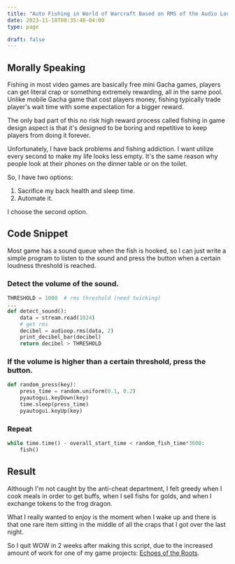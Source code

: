 ```yaml
---
title: "Auto Fishing in World of Warcraft Based on RMS of the Audio Loudness"
date: 2023-11-18T08:35:48-04:00
type: page

draft: false
---
```


## Morally Speaking

Fishing in most video games are basically free mini Gacha games, players can get literal crap or something extremely rewarding, all in the same pool. Unlike mobile Gacha game that cost players money, fishing typically trade player's wait time with some expectation for a bigger reward.

The only bad part of this no risk high reward process called fishing in game design aspect is that it's designed to be boring and repetitive to keep players from doing it forever.

Unfortunately, I have back problems and fishing addiction. I want utilize every second to make my life looks less empty. It's the same reason why people look at their phones on the dinner table or on the toilet.

So, I have two options:

1. Sacrifice my back health and sleep time.
2. Automate it.

I choose the second option.

## Code Snippet

Most game has a sound queue when the fish is hooked, so I can just write a simple program to listen to the sound and press the button when a certain loudness threshold is reached.

### Detect the volume of the sound.

```python
THRESHOLD = 1000  # rms threshold (need twicking)
...
def detect_sound():
    data = stream.read(1024)
    # get rms
    decibel = audioop.rms(data, 2)
    print_decibel_bar(decibel)
    return decibel > THRESHOLD
```

### If the volume is higher than a certain threshold, press the button.

```python
def random_press(key):
    press_time = random.uniform(0.1, 0.2)
    pyautogui.keyDown(key)
    time.sleep(press_time)
    pyautogui.keyUp(key)
```

### Repeat
```python
while time.time() - overall_start_time < random_fish_time*3600:
    fish()
```

## Result

Although I'm not caught by the anti-cheat department, I felt greedy when I cook meals in order to get buffs, when I sell fishs for golds, and when I exchange tokens to the frog dragon.

What I really wanted to enjoy is the moment when I wake up and there is that one rare item sitting in the middle of all the craps that I got over the last night.

So I quit WOW in 2 weeks after making this script, due to the increased amount of work for one of my game projects: [Echoes of the Roots](/project/).